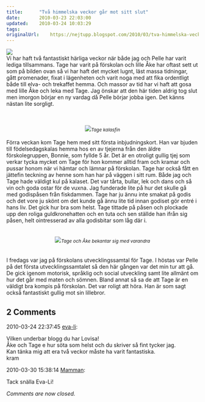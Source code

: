 ```yaml
---
title:		"Två himmelska veckor går mot sitt slut"
date:		2010-03-23 22:03:00
updated:	2010-03-24 10:03:29
tags: 	
originalUrl:	https://nejtupp.blogspot.com/2010/03/tva-himmelska-veckor-gar-mot-sitt-slut.html
---
```


<img src="../../../../img/Andra+veckan+hemma-_MG_0942.jpg"><br>Vi har haft två fantastiskt härliga veckor när både jag och Pelle har varit lediga tillsammans. Tage har varit på förskolan och lille Åke har oftast sett ut som på bilden ovan så vi har haft det mycket lugnt, läst massa tidningar, gått promenader, fixat i lägenheten och varit noga med att fika ordentligt både till elva- och trekaffet hemma. Och massor av tid har vi haft att gosa med lille Åke och leka med Tage. Jag önskar att den här tiden aldrig tog slut men imorgon börjar en ny vardag då Pelle börjar jobba igen. Det känns nästan lite sorgligt.<br><br><br><div style="text-align: center;"><img src="../../../../img/Andra+veckan+hemma-_MG_0782.jpg"><span style="font-size:85%;"><span style="font-style: italic;">Tage kalasfin</span><br></span></div><br>Förra veckan kom Tage hem med sitt första inbjudningskort. Han var bjuden till födelsedagskalas hemma hos en av tjejerna från den äldre förskolegruppen, Bonnie, som fyllde 5 år. Det är en otroligt gullig tjej som verkar tycka mycket om Tage för hon kommer alltid fram och kramar och pussar honom när vi hämtar och lämnar på förskolan. Tage har också fått en jättefin teckning av henne som han har på väggen i sitt rum. Både jag och Tage hade väldigt kul på kalaset. Det var tårta, bullar, lek och dans och så vin och goda ostar för de vuxna. Jag funderade lite på hur det skulle gå med godispåsen från fiskdammen. Tage har ju ännu inte smakat på godis och det vore ju skönt om det kunde gå ännu lite tid innan godiset gör entré i hans liv. Det gick hur bra som helst. Tage tittade på påsen och plockade upp den roliga guldkronehatten och en tuta och sen ställde han ifrån sig påsen, helt ointresserad av alla godisbitar som låg där i.<br><br><br><div style="text-align: center;"><img src="../../../../img/Andra+veckan+hemma-_MG_0965.jpg"><span style="font-size:85%;"><span style="font-style: italic;">Tage och Åke bekantar sig med varandra</span></span><br><br><br><div style="text-align: left;">I fredags var jag på förskolans utvecklingssamtal för Tage. I höstas var Pelle på det första utvecklingssamtalet så den här gången var det min tur att gå. De gick igenom motorisk, språklig och social utveckling samt lite allmänt om hur det går med maten och sömnen. Bland annat så sa de att Tage är en väldigt bra kompis på förskolan. Det var roligt att höra. Han är som sagt också fantastiskt gullig mot sin lillebror.<br></div></div>

<div class="comments">
	<div class="comments-header"><h2>2 Comments</h2></div>
	<div class="comments-body">
			<div class="comment" id="comment-6503164600534092210">
				<p class="comment-header">
					<date datetime="2010-03-24T22:37:45.512+01:00">2010-03-24 22:37:45</date> 
					<a href="undefined" rel="nofollow">eva-li</a>:
				</p>
				<div class="comment-content"><p>Vilken underbar blogg du har Lovisa!<br /> Åke och Tage e hur söta som helst och du skriver så fint tycker jag.<br />Kan tänka mig att era två veckor måste ha varit fantastiska.<br />kram</p></div>
				<div class="comment-footer"></div>
			</div>
			<div class="comment" id="comment-893321556376148489">
				<p class="comment-header">
					<date datetime="2010-03-30T15:38:14.025+02:00">2010-03-30 15:38:14</date> 
					<a href="https://www.blogger.com/profile/15863123892860534613" rel="nofollow">Mamman</a>:
				</p>
				<div class="comment-content"><p>Tack snälla Eva-Li!</p></div>
				<div class="comment-footer"></div>
			</div></div>
	<p class="comments-footer"><em>Comments are now closed.</em></p>
</div>